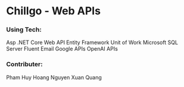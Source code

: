 # Chillgo - Web APIs

### Using Tech:

Asp .NET Core Web API
Entity Framework
Unit of Work
Microsoft SQL Server
Fluent Email
Google APIs
OpenAI APIs

### Contributer:

Pham Huy Hoang
Nguyen Xuan Quang

